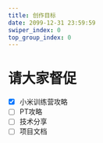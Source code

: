 ```yaml
---
title: 创作目标
date: 2099-12-31 23:59:59
swiper_index: 0
top_group_index: 0
---
```


# 请大家督促

- [x]  小米训练营攻略
- [ ]  PT攻略
- [ ]  技术分享
- [ ]  项目文档